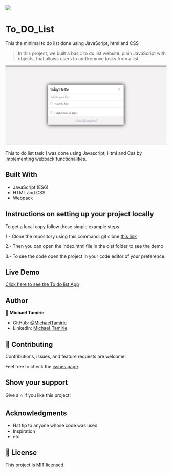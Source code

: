 ![](https://img.shields.io/badge/Microverse-blueviolet)

# To_DO_List
This the minimal to do list done using JavaScript, html and CSS

> In this project, we built a basic to do list website: plain JavaScript with objects, that allows users to add/remove tasks from a list.

![screenshot](./Capture.PNG)

This to do list task 1 was done using Javascript, Html and Css by implementing webpack functionalities.

## Built With

- JavaScript (ES6)
- HTML and CSS
- Webpack

## Instructions on setting up your project locally

To get a local copy follow these simple example steps.

1.- Clone the repository using this command:
    git clone [this link](https://github.com/Micky373/To_DO_List.git) 

2.- Then you can open the index.html file in the dist folder to see the demo

3.- To see the code open the project in your code editor of your preference.

## Live Demo 

[Click here to see the To do list App](https://micky373.github.io/To_DO_List/dist/) 

## Author

👤 **Michael Tamirie**

- GitHub: [@MichaelTamirie](https://github.com/Micky373)
- LinkedIn: [Michael_Tamirie](https://www.linkedin.com/in/michael-tamirie-288a331ab)

## 🤝 Contributing

Contributions, issues, and feature requests are welcome!

Feel free to check the [issues page](https://github.com/Micky373/To_DO_List/issues).

## Show your support

Give a ⭐️ if you like this project!

## Acknowledgments

- Hat tip to anyone whose code was used
- Inspiration
- etc

## 📝 License

This project is [MIT](./MIT.md) licensed.

